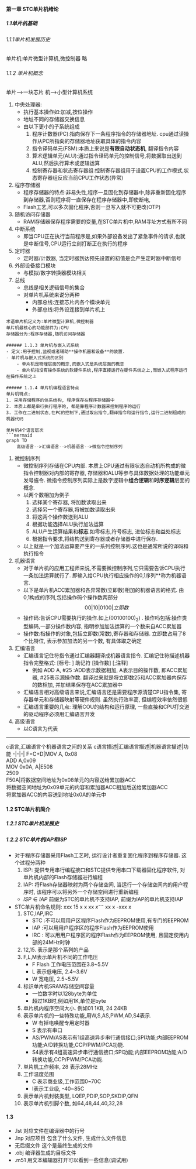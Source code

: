 #### 第一章 STC单片机绪论

##### 1.1单片机基础
###### 1.1.1单片机发展历史
单片机:单片微型计算机,微控制器
略
###### 1.1.2 单片机概念
单片-->一块芯片
机-->小型计算机系统
<imt src="../picture/1.1.2.png"></img>

1. 中央处理器:
	- 执行基本操作如:加减,按位操作
	- 地址不同的存储器交换信息
	- 由以下更小的子系统组成
		1. 程序计数器(PC):指向保存下一条程序指令的存储器地址. cpu通过读操作从PC所指向的存储器地址获取具体的指令内容
		2. 指令译码单元(FSM):本质上来说是**有限自动状态机**, 翻译指令内容
		3. 算术逻辑单元(ALU):通过指令译码单元的控制信号,将数据取出送到ALU,然后执行算术或逻辑运算
		4. 控制寄存器和状态寄存器组:控制寄存器组用于设置CPU的工作模式,状态寄存器组反应当前CPU工作状态(异常)
2. 程序存储器
	- 程序存储器的特点:非易失性,程序一旦固化到存储器中,除非重新固化程序到存储器,否则程序将一直保存在程序存储器中,即使断电,
	- Flash工艺,可以多次固化程序,否则一旦写入就不可更改(OTP)
3. 随机访问存储器
	- RAM存储器保存程序需要的变量,在STC单片机中,RAM寻址方式有所不同
4. 中断系统
	- 即当CPU正在执行当前程序是,如果外部设备发出了紧急事件的请求,也就是中断信号,CPU运行立刻打断正在执行的程序
5. 定时器
	- 定时器/计数器, 当定时器到达预先设置的初值是会产生定时器中断信号
6. 外部设备接口模块
	- 与模拟/数字转换器模块相关
7. 总线
	- 总线是相关逻辑信号的集合
	- 对单片机系统来说分两种
		- 内部总线:连接芯片内各个模块单元
		- 外部总线:将外设连接到单片机上
```
术语单片机定义为:单片微型计算机,微控制器
单片机最核心的功能部件为:CPU
存储器分为:程序存储器,随机访问存储器

###### 1.1.3 单片机与嵌入式系统
- 定义:用于控制,监视或者辅助**操作机器和设备**的装置.
- 单片机与嵌入式系统的区别
	- 单片机是物理层面的概念,而嵌入式是系统层面的概念
	- 单片机指没有操作系统的软硬件系统,程序直接运行在硬件系统之上,而嵌入式程序运行在操作系统之上

###### 1.1.4 单片机编程语言特点
单片机特点:
1. 采用存储程序的体系结构, 程序保存在程序存储器中
2. 本质上都是串行执行程序的, 都是靠程序计数器来控制程序的运行
3. 工作在二进制状态,在PC的控制下,通过取出指令,翻译指令和运行指令,运行二进制组成的机器代码

单片机4个语言层次
```mermaid 
graph TD
	高级语言-->汇编语言-->机器语言-->微指令控制序列
```
1. 微控制序列
	- 微控制序列存储在CPU内部. 本质上CPU通过有限状态自动机所构成的微指令控制器对内部的寄存器, 存储器和ALU等参与具体数据处理的功能单元发号施令. 微指令控制序列实际上是数字逻辑中**组合逻辑**和**时序逻辑**层面的概念.
	- 以两个数相加为例子
		1. 选择某个寄存器, 将加数读取出来
		2. 选择另一个寄存器,将被加数读取出来
		3. 将这两个操作数送到ALU
		4. 根据功能选择ALU执行加法运算
		5. ALU产生运算结果和**标志**.如零标志,符号标志, 进位标志和益处标志
		6. 根据指令要求,将结构送到寄存器或者存储器中进行保存.
	- 以上就是一个加法运算要产生的一系列控制序列.这也是通常所说的译码和执行指令
2. 机器语言
	- 对于单片机的应用工程师来说,不需要微控制序列,它只需要告诉CPU执行一条加法运算就行了. 即输入给CPU执行相应操作的0,1序列**称为机器语言.
	- 以下是单片机ACC累加器和各异常数(立即数)相加的机器语言的格式. 由0,1构成的序列,包括操作码个操作数两部分
$$0 0 |1 0 | 0 1 0 0| 立即数$$
	- 操作码:告诉CPU需要执行的操作.如上$(00100100)_2)$ . 操作吗包括:操作类型编码,一部分操作数内容, 指明参加加法运算的一个数来自ACC累加器
	- 操作数:指操作的对象,包括立即数(常数),寄存器和存储器. 立即数占用了8个比特位, 表示参加加法的另一个数, 有具体取之确定
3. 汇编语言
	- 汇编语言记住符指令通过汇编器翻译成机器语言指令. 汇编记住符描述机器指令完整格式:  [标号: ]  助记符 [操作数] [;注释]
		- 例如 ADD A, #25 :ADD表示数据相加, A表示目的操作数, 即ACC累加器, #25表示源操作数. 翻译过来就是将立即数25和ACC累加器内保存的数相加, 并加结果保存在ACC累加器中
	- 汇编语言相对高级语言来说,汇编语言还是需要程序源清楚CPU指令集, 寄存器单元和存储器映射等硬件规则. 虽然执行效率高, 但编程效率依然很低
	- 汇编语言重要的几点: 理解COU的结构和运行原理, 一些直接和CPU打交道的驱动程序必须用汇编语言开发
4. 高级语言
	- 以C语言为代表

---
c语言,汇编语言个机器语言之间的关系
c语言描述|汇编语言描述|机器语言描述|功能
-|-|-|
F=C+D|MOV A, 0x08<br>ADD A,0x09<br>MOV 0x0A, A|E508<br>2509<br>F50A|将数据空间地址为0x08单元的内容送给累加器ACC<br>将数据空间地址为0x09单元的内容和累加器ACC相加后送给累加器ACC<br>将累加器ACC的内容送到地址0x0A的单元中

#### 1.2 STC单片机简介

##### 1.2.1 STC单片机发展史
##### 1.2.2 STC单片机IAP和ISP
- 对于程序存储器采用Flash工艺时, 运行设计者重复固化程序到程序存储器. 这个过程分两种
	1. ISP: 提供专用串行编程接口和STC提供专用串口下载器固化程序软件, 对单片机内部的Flash存储器进行编程
	2. IAP: 将Flash存储器映射为两个存储空间, 当运行一个存储空间内的用户程序时, 该程序可以将另外一个存储空间进行重新编程
	- $ISP \in IAP$ 前缀为STC的单片机不支持IAP, 前缀为IAP的单片机支持IAP
- STC单片机命名规则: xxx 15 x x xx $x^{--}$ xx x -xxx x 
	1. STC,IAP,IRC
		- STC :不可以用用户区程序Flash作为EEPROM使用,有专门的EEPROM
		- IAP :可以用用户程序区的程序Flash作为EEPROM使用
		- IRC : 可以用用户程序区的程序Flash作为EEPROM使用, 且固定使用内部的24MHz时钟
	2. 12,15. 表示是那个系列的产品
	3. F,L,M表示单片机不同的工作电压
		- F Flash 工作电压范围在3.8~5.5V
		- L 表示低电压, 2.4~3.6V
		- W 宽电压, 2.5~5.5V
	4. 标识单片机SRAM存储空间容量
		- 一位数字时以128byte为单位
		- 超过1KB时,例如用1K,单位是byte
	5. 单片机内程序空间大小. 例如01 1KB, 24 24KB
	6. 表示单片机的一些特殊功能,用W,S,AS,PWM,AD,S4表示. 
		- W 有掉电唤醒专用定时器
		- S 表示有串口
		- AS/PWM/AS表示有1组高速异步串行通信接口;SPI功能;内部EEPROM功能;A/D转换功能,CCP/PWM/PCA功能.
		- S4表示有4组高速异步串行通信接口;SPI功能;内部EEPROM功能;A/D转换功能,CCP/PWM/PCA功能.
	7. 单片机工作频率, 28 表示28MHz
	8. 工作温度范围
		- C 表示商业级,工作范围0~70C
		- I表示工业级, -40~85C
	9. 表示单片机封装类型, LQEP,PDIP,SOP,SKDIP,QFN
	10. 表示单片机引脚个数, 如64,48,44,40,32,28
####  1.3
- .lst 对应文件在编译器中的行号
- .lnp 对应项目 包含了什么文件, 生成什么文件信息
- 无后缀文件 这个是最终生成的文件
- .obj 编译器生成的目标文件
- .m51 用文本编辑器打开可以看到一些信息(调试用)

